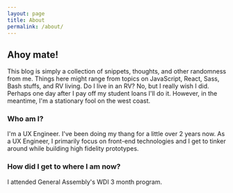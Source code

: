 ```yaml
---
layout: page
title: About
permalink: /about/
---
```


## Ahoy mate!

This blog is simply a collection of snippets, thoughts, and other randomness from me. Things here might range from topics on JavaScript, React, Sass, Bash stuffs, and RV living. Do I live in an RV? No, but I really wish I did. Perhaps one day after I pay off my student loans I'll do it. However, in the meantime, I'm a stationary fool on the west coast.

### Who am I?
I'm a UX Engineer. I've been doing my thang for a little over 2 years now. As a UX Engineer, I primarily focus on front-end technologies and I get to tinker around while building high fidelity prototypes.

### How did I get to where I am now?
I attended General Assembly's WDI 3 month program. 
